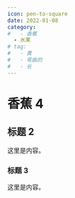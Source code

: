 ```yaml
---
icon: pen-to-square
date: 2022-01-08
category:
#   - 香蕉
  - 水果
# tag:
#   - 黄
#   - 弯曲的
#   - 长
---
```


# 香蕉 4

## 标题 2

这里是内容。

### 标题 3

这里是内容。
